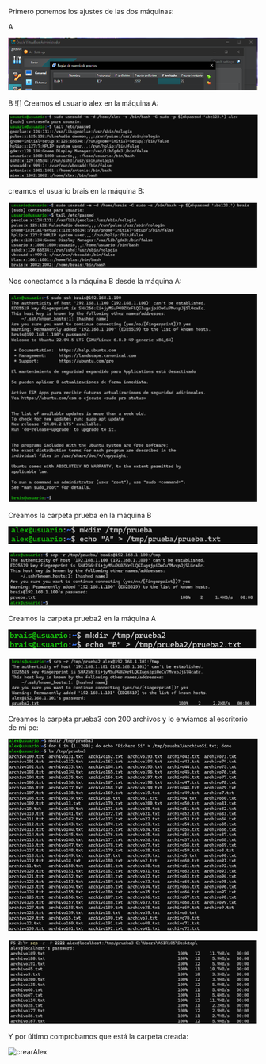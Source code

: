 Primero ponemos los ajustes de las dos máquinas:

A

![configuracionA](imagenes/Captura1.PNG)

B
![]
Creamos el usuario alex en la máquina A:

![crearAlex](imagenes/usuario_alex.png)

creamos el usuario brais en la máquina B:

![crearBrais](imagenes/usuario_brais.png)

Nos conectamos a la máquina B desde la máquina A:

![crearAlex](imagenes/maquinaB.png)

Creamos la carpeta prueba en la máquina B

![crearAlex](imagenes/crear_prueba.png)

![crearAlex](imagenes/mover1.png)

Creamos la carpeta prueba2 en la máquina A

![crearAlex](imagenes/crear_prueba2.png)

![crearAlex](imagenes/mover2.png)

Creamos la carpeta prueba3 con 200 archivos y lo enviamos al escritorio de mi pc:

![crearAlex](imagenes/crear_archivos.png)

![crearAlex](imagenes/moverPC.png)

Y por último comprobamos que está la carpeta creada:

![crearAlex](imagenes/comprobación.png)
